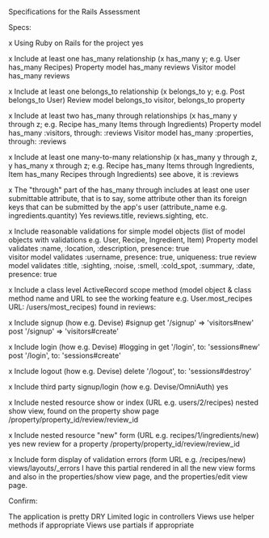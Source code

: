 Specifications for the Rails Assessment

Specs:

 x Using Ruby on Rails for the project 
    yes

 x Include at least one has_many relationship (x has_many y; e.g. User has_many Recipes)
    Property model has_many reviews 
    Visitor model has_many reviews

 x Include at least one belongs_to relationship (x belongs_to y; e.g. Post belongs_to User)
    Review model belongs_to visitor, belongs_to property

 x Include at least two has_many through relationships (x has_many y through z; e.g. Recipe has_many Items through Ingredients)
    Property model has_many :visitors, through: :reviews
    Visitor model has_many :properties, through: :reviews

 x Include at least one many-to-many relationship (x has_many y through z, y has_many x through z; e.g. Recipe has_many Items through Ingredients, Item has_many Recipes through Ingredients)
    see above, it is :reviews
    
 x The "through" part of the has_many through includes at least one user submittable attribute, that is to say, some attribute other than its foreign keys that can be submitted by the app's user (attribute_name e.g. ingredients.quantity)
    Yes reviews.title, reviews.sighting, etc.

 x Include reasonable validations for simple model objects (list of model objects with validations e.g. User, Recipe, Ingredient, Item)
    Property model validates :name, :location, :description, presence: true  
    visitor model validates :username, presence: true, uniqueness: true 
    review model validates :title, :sighting, :noise, :smell, :cold_spot, :summary, :date, presence: true

 x Include a class level ActiveRecord scope method (model object & class method name and URL to see the working feature e.g. User.most_recipes URL: /users/most_recipes)
    found in reviews:
    <!-- scope :ordered_rating, -> { order(rating: :desc) }
    scope :most_recent_review, -> { order(date: :desc) } -->

 x Include signup (how e.g. Devise)
      #signup
        get '/signup' => 'visitors#new'
        post '/signup' => 'visitors#create'

 x Include login (how e.g. Devise)
      #logging in
        get '/login', to: 'sessions#new'
        post '/login', to: 'sessions#create'

 x Include logout (how e.g. Devise)
    delete '/logout', to: 'sessions#destroy'

 x Include third party signup/login (how e.g. Devise/OmniAuth)
    yes 

 x Include nested resource show or index (URL e.g. users/2/recipes)
    nested show view, found on the property show page /property/property_id/review/review_id
     <!-- <% @property.reviews.ordered_rating.each do |r| %>
                <%= link_to "#{r.title}", property_review_path(@property, r) %> 
                Spookiness rating of <%= "#{r.rating}" %><br><br>
            <% end %> -->

 x Include nested resource "new" form (URL e.g. recipes/1/ingredients/new)
    yes new review for a property /property/property_id/review/review_id

 x Include form display of validation errors (form URL e.g. /recipes/new)
    views/layouts/_errors
    I have this partial rendered in all the new view forms and also in the properties/show view page, and the properties/edit view page.

Confirm:

 The application is pretty DRY
 Limited logic in controllers
 Views use helper methods if appropriate
 Views use partials if appropriate